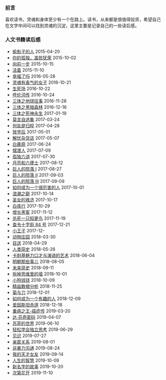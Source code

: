 ### 前言

喜欢读书，灵魂和身体至少有一个在路上。读书，从来都是很值得投资，希望自己在文字中间可以找到灵魂的沉淀，这里主要是记录自己的一些读后感。

### 人文书籍读后感

- [偷影子的人](https://github.com/SunShinewyf/issue-blog/issues/6) 2015-04-20
- [你的孤独，虽败犹荣](https://github.com/SunShinewyf/issue-blog/issues/3) 2015-10-02
- [向前一步](https://github.com/SunShinewyf/issue-blog/issues/4) 2015-10-15
- [活着](https://github.com/SunShinewyf/issue-blog/issues/5) 2015-11-10
- [幸福了吗](https://github.com/SunShinewyf/issue-blog/issues/7) 2016-05-28
- [灵魂有香气的女子](https://github.com/SunShinewyf/issue-blog/issues/8) 2016-10-21
- [生死场](https://github.com/SunShinewyf/issue-blog/issues/9) 2016-10-22
- [呼伦河传](https://github.com/SunShinewyf/issue-blog/issues/10) 2016-10-24
- [三体之地球往事](https://github.com/SunShinewyf/issue-blog/issues/11) 2016-11-28
- [三体之黑暗森林](https://github.com/SunShinewyf/issue-blog/issues/12) 2016-12-16
- [三体之死神永生](https://github.com/SunShinewyf/issue-blog/issues/13) 2017-01-19
- [莫言自选集](https://github.com/SunShinewyf/issue-blog/issues/14) 2017-03-24
- [何处是归程](https://github.com/SunShinewyf/issue-blog/issues/15) 2017-04-28
- [放学后](https://github.com/SunShinewyf/issue-blog/issues/16) 2017-05-01
- [解忧杂货店](https://github.com/SunShinewyf/issue-blog/issues/17) 2017-05-07
- [白鹿原](https://github.com/SunShinewyf/issue-blog/issues/18) 2017-06-24
- [摆渡人](https://github.com/SunShinewyf/issue-blog/issues/21) 2017-07-09
- [孤独六讲](https://github.com/SunShinewyf/issue-blog/issues/25) 2017-07-30
- [月亮和六便士](https://github.com/SunShinewyf/issue-blog/issues/26) 2017-08-12
- [巨人的陨落 I](https://github.com/SunShinewyf/issue-blog/issues/28) 2017-08-27
- [巨人的陨落 II](https://github.com/SunShinewyf/issue-blog/issues/29) 2017-09-03
- [巨人的陨落 III](https://github.com/SunShinewyf/books-reading/issues/1) 2017-09-09
- [如何成为一个很厉害的人](https://github.com/SunShinewyf/books-reading/issues/2) 2017-10-01
- [浪潮之巅](https://github.com/SunShinewyf/books-reading/issues/3) 2017-10-14
- [圣女的救济](https://github.com/SunShinewyf/books-reading/issues/4) 2017-10-17
- [白夜行](https://github.com/SunShinewyf/books-reading/issues/5) 2017-10-29
- [增长黑客](https://github.com/SunShinewyf/books-reading/issues/6) 2017-11-12
- [杀死一只知更鸟](https://github.com/SunShinewyf/books-reading/issues/7) 2017-11-19
- [查令十字街 84 号](https://github.com/SunShinewyf/books-reading/issues/8) 2017-12-21
- [小王子](https://github.com/SunShinewyf/books-reading/issues/9) 2017-12-
- [动物庄园](https://github.com/SunShinewyf/books-reading/issues/10) 2018-03-30
- [目送](https://github.com/SunShinewyf/books-reading/issues/11) 2018-04-29
- [人类简史](https://github.com/SunShinewyf/books-reading/issues/12) 2018-05-26
- [卡耐基魅力口才与演讲的艺术](https://github.com/SunShinewyf/books-reading/issues/13) 2018-06-04
- [明朝那些事儿](https://github.com/SunShinewyf/books-reading/issues/14) 2018-08-05
- [未来简史](https://github.com/SunShinewyf/books-reading/issues/15) 2018-09-11
- [拆掉思维里的墙](https://github.com/SunShinewyf/books-reading/issues/16) 2018-10-01
- [小狗钱钱](https://github.com/SunShinewyf/books-reading/issues/17) 2018-10-09
- [精益数据分析](https://github.com/SunShinewyf/books-reading/issues/18) 2018-11-25
- [菊与刀](https://github.com/SunShinewyf/books-reading/issues/19) 2018-12-01
- [如何成为一个有趣的人](https://github.com/SunShinewyf/books-reading/issues/20) 2018-12-09
- [爱因斯坦赤道](https://github.com/SunShinewyf/books-reading/issues/21) 2018-12-18
- [重病之王-癌症传](https://github.com/SunShinewyf/books-reading/issues/22) 2019-03-20
- [达·芬奇密码](https://github.com/SunShinewyf/books-reading/issues/23) 2019-04-07
- [苏菲的世界](https://github.com/SunShinewyf/books-reading/issues/24) 2019-06-10
- [轻松学会独立思考](https://github.com/SunShinewyf/books-reading/issues/25) 2019-06-29
- [见识](https://github.com/SunShinewyf/books-reading/issues/26) 2019-07-27
- [亲密关系](https://github.com/SunShinewyf/books-reading/issues/27) 2019-08-01
- [非暴力沟通](https://github.com/SunShinewyf/books-reading/issues/28) 2019-08-24
- [我的天才女友](https://github.com/SunShinewyf/books-reading/issues/29) 2019-09-14
- [人生的智慧](https://github.com/SunShinewyf/books-reading/issues/30) 2019-10-09
- [新名字的故事](https://github.com/SunShinewyf/books-reading/issues/31) 2019-10-20
- [次第花开](https://github.com/SunShinewyf/books-reading/issues/32) 2019-11-10

